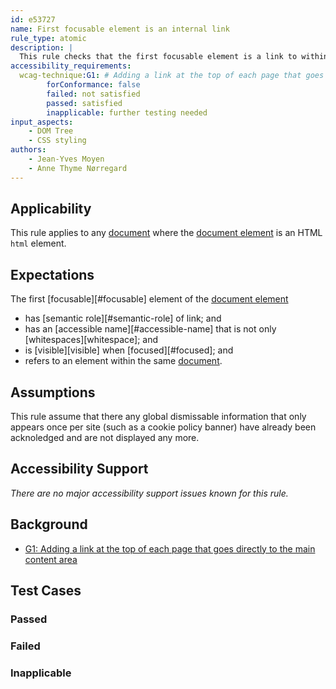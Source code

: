 ```yaml
---
id: e53727
name: First focusable element is an internal link
rule_type: atomic
description: |
  This rule checks that the first focusable element is a link to within the same page
accessibility_requirements:
  wcag-technique:G1: # Adding a link at the top of each page that goes directly to the main content area
		forConformance: false
		failed: not satisfied
		passed: satisfied
		inapplicable: further testing needed
input_aspects:
	- DOM Tree
	- CSS styling
authors:
	- Jean-Yves Moyen
	- Anne Thyme Nørregard
---
```


## Applicability

This rule applies to any [document](#https://www.w3.org/TR/dom/#concept-document) where the [document element](#https://www.w3.org/TR/dom/#document-element) is an HTML `html` element.

## Expectations

The first [focusable][#focusable] element of the [document element](#https://www.w3.org/TR/dom/#document-element)
- has [semantic role][#semantic-role] of link; and
- has an [accessible name][#accessible-name] that is not only [whitespaces][whitespace]; and
- is [visible][visible] when [focused][#focused]; and
- refers to an element within the same [document](#https://www.w3.org/TR/dom/#concept-document).

## Assumptions

This rule assume that there any global dismissable information that only appears once per site (such as a cookie policy banner) have already been acknoledged and are not displayed any more.

## Accessibility Support

_There are no major accessibility support issues known for this rule._

## Background

- [G1: Adding a link at the top of each page that goes directly to the main content area](https://www.w3.org/WAI/WCAG21/Techniques/general/G1)

## Test Cases

### Passed

### Failed

### Inapplicable
